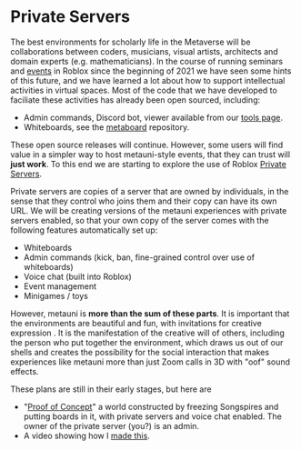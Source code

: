 # Private Servers

The best environments for scholarly life in the Metaverse will be collaborations between coders, musicians, visual artists, architects and domain experts (e.g. mathematicians). In the course of running seminars and [events](https://metauni.org/posts/events/events) in Roblox since the beginning of 2021 we have seen some hints of this future, and we have learned a lot about how to support intellectual activities in virtual spaces. Most of the code that we have developed to faciliate these activities has already been open sourced, including:

* Admin commands, Discord bot, viewer available from our [tools page](https://metauni.org/posts/make-your-own/tools).
* Whiteboards, see the [metaboard](https://github.com/metauni/metaboard) repository.

These open source releases will continue. However, some users will find value in a simpler way to host metauni-style events, that they can trust will **just work**. To this end we are starting to explore the use of Roblox [Private Servers](https://en.help.roblox.com/hc/en-us/articles/205345050-How-do-I-Purchase-and-Configure-Private-VIP-Servers-).

Private servers are copies of a server that are owned by individuals, in the sense that they control who joins them and their copy can have its own URL. We will be creating versions of the metauni experiences with private servers enabled, so that your own copy of the server comes with the following features automatically set up:

- Whiteboards
- Admin commands (kick, ban, fine-grained control over use of whiteboards)
- Voice chat (built into Roblox)
- Event management
- Minigames / toys

However, metauni is **more than the sum of these parts**. It is important that the environments are beautiful and fun, with invitations for creative expression . It is the manifestation of the creative will of others, including the person who put together the environment, which draws us out of our shells and creates the possibility for the social interaction that makes experiences like metauni more than just Zoom calls in 3D with "oof" sound effects.

These plans are still in their early stages, but here are

- "[Proof of Concept](https://www.roblox.com/games/8276085305/Proof-of-Concept)" a world constructed by freezing Songspires and putting boards in it, with private servers and voice chat enabled. The owner of the private server (you?) is an admin.
- A video showing how I [made this](https://youtu.be/pB44fI0lKso).
